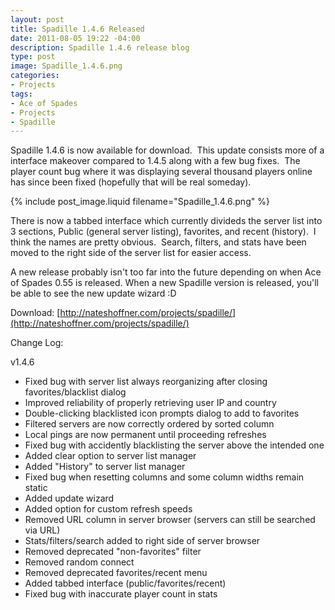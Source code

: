 ```yaml
---
layout: post
title: Spadille 1.4.6 Released
date: 2011-08-05 19:22 -04:00
description: Spadille 1.4.6 release blog
type: post
image: Spadille_1.4.6.png
categories:
- Projects
tags:
- Ace of Spades
- Projects
- Spadille
---
```


Spadille 1.4.6 is now available for download.  This update consists more of a interface makeover compared to 1.4.5 along with a few bug fixes.  The player count bug where it was displaying several thousand players online has since been fixed (hopefully that will be real someday).

{% include post_image.liquid filename="Spadille_1.4.6.png" %}

There is now a tabbed interface which currently divideds the server list into 3 sections, Public (general server listing), favorites, and recent (history).  I think the names are pretty obvious.  Search, filters, and stats have been moved to the right side of the server list for easier access.

A new release probably isn't too far into the future depending on when Ace of Spades 0.55 is released. When a new Spadille version is released, you'll be able to see the new update wizard :D

Download: [http://nateshoffner.com/projects/spadille/](http://nateshoffner.com/projects/spadille/)

Change Log:

v1.4.6
- Fixed bug with server list always reorganizing after closing favorites/blacklist dialog
- Improved reliability of properly retrieving user IP and country
- Double-clicking blacklisted icon prompts dialog to add to favorites
- Filtered servers are now correctly ordered by sorted column
- Local pings are now permanent until proceeding refreshes
- Fixed bug with accidently blacklisting the server above the intended one
- Added clear option to server list manager
- Added "History" to server list manager
- Fixed bug when resetting columns and some column widths remain static
- Added update wizard
- Added option for custom refresh speeds
- Removed URL column in server browser (servers can still be searched via URL)
- Stats/filters/search added to right side of server browser
- Removed deprecated "non-favorites" filter
- Removed random connect
- Removed deprecated favorites/recent menu
- Added tabbed interface (public/favorites/recent)
- Fixed bug with inaccurate player count in stats